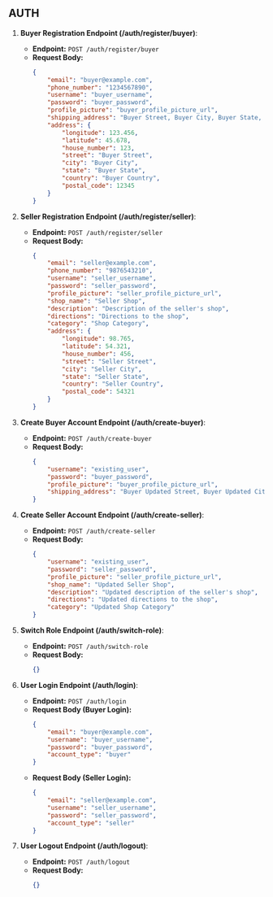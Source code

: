## AUTH

1. **Buyer Registration Endpoint (/auth/register/buyer)**:
    - **Endpoint:** `POST /auth/register/buyer`
    - **Request Body:**
        ```json
        {
            "email": "buyer@example.com",
            "phone_number": "1234567890",
            "username": "buyer_username",
            "password": "buyer_password",
            "profile_picture": "buyer_profile_picture_url",
            "shipping_address": "Buyer Street, Buyer City, Buyer State, Buyer Country, 12345",
            "address": {
                "longitude": 123.456,
                "latitude": 45.678,
                "house_number": 123,
                "street": "Buyer Street",
                "city": "Buyer City",
                "state": "Buyer State",
                "country": "Buyer Country",
                "postal_code": 12345
            }
        }
        ```

2. **Seller Registration Endpoint (/auth/register/seller)**:
    - **Endpoint:** `POST /auth/register/seller`
    - **Request Body:**
        ```json
        {
            "email": "seller@example.com",
            "phone_number": "9876543210",
            "username": "seller_username",
            "password": "seller_password",
            "profile_picture": "seller_profile_picture_url",
            "shop_name": "Seller Shop",
            "description": "Description of the seller's shop",
            "directions": "Directions to the shop",
            "category": "Shop Category",
            "address": {
                "longitude": 98.765,
                "latitude": 54.321,
                "house_number": 456,
                "street": "Seller Street",
                "city": "Seller City",
                "state": "Seller State",
                "country": "Seller Country",
                "postal_code": 54321
            }
        }
        ```

3. **Create Buyer Account Endpoint (/auth/create-buyer)**:
    - **Endpoint:** `POST /auth/create-buyer`
    - **Request Body:**
        ```json
        {
            "username": "existing_user",
            "password": "buyer_password",
            "profile_picture": "buyer_profile_picture_url",
            "shipping_address": "Buyer Updated Street, Buyer Updated City, Buyer Updated State, Buyer Updated Country, 54321"
        }
        ```

4. **Create Seller Account Endpoint (/auth/create-seller)**:
    - **Endpoint:** `POST /auth/create-seller`
    - **Request Body:**
        ```json
        {
            "username": "existing_user",
            "password": "seller_password",
            "profile_picture": "seller_profile_picture_url",
            "shop_name": "Updated Seller Shop",
            "description": "Updated description of the seller's shop",
            "directions": "Updated directions to the shop",
            "category": "Updated Shop Category"
        }
        ```

5. **Switch Role Endpoint (/auth/switch-role)**:
    - **Endpoint:** `POST /auth/switch-role`
    - **Request Body:**
        ```json
        {}
        ```

6. **User Login Endpoint (/auth/login)**:
    - **Endpoint:** `POST /auth/login`
    - **Request Body (Buyer Login):**
        ```json
        {
            "email": "buyer@example.com",
            "username": "buyer_username",
            "password": "buyer_password",
            "account_type": "buyer"
        }
        ```
    - **Request Body (Seller Login):**
        ```json
        {
            "email": "seller@example.com",
            "username": "seller_username",
            "password": "seller_password",
            "account_type": "seller"
        }
        ```

7. **User Logout Endpoint (/auth/logout)**:
    - **Endpoint:** `POST /auth/logout`
    - **Request Body:**
        ```json
        {}
        ```
      